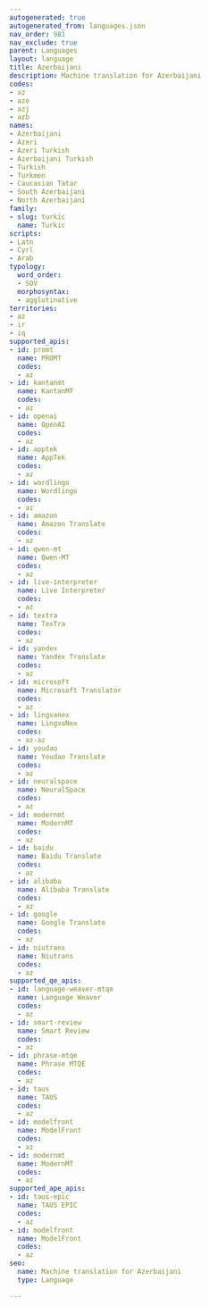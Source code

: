 ```yaml
---
autogenerated: true
autogenerated_from: languages.json
nav_order: 981
nav_exclude: true
parent: Languages
layout: language
title: Azerbaijani
description: Machine translation for Azerbaijani
codes:
- az
- aze
- azj
- azb
names:
- Azerbaijani
- Azeri
- Azeri Turkish
- Azerbaijani Turkish
- Turkish
- Turkmen
- Caucasian Tatar
- South Azerbaijani
- North Azerbaijani
family:
- slug: turkic
  name: Turkic
scripts:
- Latn
- Cyrl
- Arab
typology:
  word_order:
  - SOV
  morphosyntax:
  - agglutinative
territories:
- az
- ir
- iq
supported_apis:
- id: promt
  name: PROMT
  codes:
  - az
- id: kantanmt
  name: KantanMT
  codes:
  - az
- id: openai
  name: OpenAI
  codes:
  - az
- id: apptek
  name: AppTek
  codes:
  - az
- id: wordlingo
  name: Wordlingo
  codes:
  - az
- id: amazon
  name: Amazon Translate
  codes:
  - az
- id: qwen-mt
  name: Qwen-MT
  codes:
  - az
- id: live-interpreter
  name: Live Interpreter
  codes:
  - az
- id: textra
  name: TexTra
  codes:
  - az
- id: yandex
  name: Yandex Translate
  codes:
  - az
- id: microsoft
  name: Microsoft Translator
  codes:
  - az
- id: lingvanex
  name: LingvaNex
  codes:
  - az-az
- id: youdao
  name: Youdao Translate
  codes:
  - az
- id: neuralspace
  name: NeuralSpace
  codes:
  - az
- id: modernmt
  name: ModernMT
  codes:
  - az
- id: baidu
  name: Baidu Translate
  codes:
  - az
- id: alibaba
  name: Alibaba Translate
  codes:
  - az
- id: google
  name: Google Translate
  codes:
  - az
- id: niutrans
  name: Niutrans
  codes:
  - az
supported_qe_apis:
- id: language-weaver-mtqe
  name: Language Weaver
  codes:
  - az
- id: smart-review
  name: Smart Review
  codes:
  - az
- id: phrase-mtqe
  name: Phrase MTQE
  codes:
  - az
- id: taus
  name: TAUS
  codes:
  - az
- id: modelfront
  name: ModelFront
  codes:
  - az
- id: modernmt
  name: ModernMT
  codes:
  - az
supported_ape_apis:
- id: taus-epic
  name: TAUS EPIC
  codes:
  - az
- id: modelfront
  name: ModelFront
  codes:
  - az
seo:
  name: Machine translation for Azerbaijani
  type: Language

---
```


